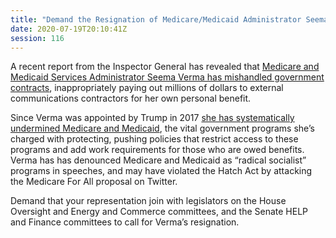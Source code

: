 ```yaml
---
title: "Demand the Resignation of Medicare/Medicaid Administrator Seema Verma"
date: 2020-07-19T20:10:41Z
session: 116
---
```

A recent report from the Inspector General has revealed that [Medicare and Medicaid Services Administrator Seema Verma has mishandled government contracts](https://www.politico.com/news/2020/07/16/democrats-inspector-general-report-verma-medicare-ouster-366633), inappropriately paying out millions of dollars to external communications contractors for her own personal benefit.

Since Verma was appointed by Trump in 2017 [she has systematically undermined Medicare and Medicaid](https://www.latimes.com/business/story/2019-12-12/verma-medicare-public-health), the vital government programs she’s charged with protecting, pushing policies that restrict access to these programs and add work requirements for those who are owed benefits. Verma has has denounced Medicare and Medicaid as “radical socialist” programs in speeches, and may have violated the Hatch Act by attacking the Medicare For All proposal on Twitter.  

Demand that your representation join with legislators on the House Oversight and Energy and Commerce committees, and the Senate HELP and Finance committees to call for Verma’s resignation.  
